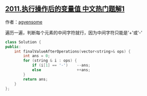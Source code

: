 ## [2011.执行操作后的变量值 中文热门题解1](https://leetcode.cn/problems/final-value-of-variable-after-performing-operations/solutions/100000/mo-ni-mei-ge-yuan-su-bian-li-yi-ci-by-ag-6gv6)

作者：[agvensome](https://leetcode.cn/u/agvensome)

遍历一遍，判断每个元素的中间字符就行，因为中间字符只能是'+'或'-'
```cpp
class Solution {
public:
    int finalValueAfterOperations(vector<string>& ops) {
        int ans = 0;
        for (string & i : ops) {
            if (i[1] == '-')    --ans;
            else                ++ans;
        }
        return ans;
    }
};
```